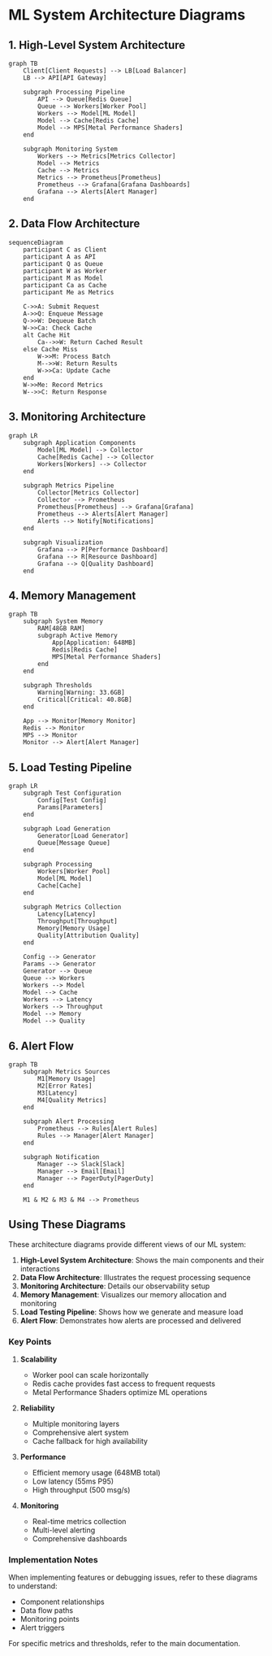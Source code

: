 # ML System Architecture Diagrams

## 1. High-Level System Architecture

```mermaid
graph TB
    Client[Client Requests] --> LB[Load Balancer]
    LB --> API[API Gateway]
    
    subgraph Processing Pipeline
        API --> Queue[Redis Queue]
        Queue --> Workers[Worker Pool]
        Workers --> Model[ML Model]
        Model --> Cache[Redis Cache]
        Model --> MPS[Metal Performance Shaders]
    end
    
    subgraph Monitoring System
        Workers --> Metrics[Metrics Collector]
        Model --> Metrics
        Cache --> Metrics
        Metrics --> Prometheus[Prometheus]
        Prometheus --> Grafana[Grafana Dashboards]
        Grafana --> Alerts[Alert Manager]
    end
```

## 2. Data Flow Architecture

```mermaid
sequenceDiagram
    participant C as Client
    participant A as API
    participant Q as Queue
    participant W as Worker
    participant M as Model
    participant Ca as Cache
    participant Me as Metrics

    C->>A: Submit Request
    A->>Q: Enqueue Message
    Q->>W: Dequeue Batch
    W->>Ca: Check Cache
    alt Cache Hit
        Ca-->>W: Return Cached Result
    else Cache Miss
        W->>M: Process Batch
        M-->>W: Return Results
        W->>Ca: Update Cache
    end
    W->>Me: Record Metrics
    W-->>C: Return Response
```

## 3. Monitoring Architecture

```mermaid
graph LR
    subgraph Application Components
        Model[ML Model] --> Collector
        Cache[Redis Cache] --> Collector
        Workers[Workers] --> Collector
    end
    
    subgraph Metrics Pipeline
        Collector[Metrics Collector]
        Collector --> Prometheus
        Prometheus[Prometheus] --> Grafana[Grafana]
        Prometheus --> Alerts[Alert Manager]
        Alerts --> Notify[Notifications]
    end
    
    subgraph Visualization
        Grafana --> P[Performance Dashboard]
        Grafana --> R[Resource Dashboard]
        Grafana --> Q[Quality Dashboard]
    end
```

## 4. Memory Management

```mermaid
graph TB
    subgraph System Memory
        RAM[48GB RAM]
        subgraph Active Memory
            App[Application: 648MB]
            Redis[Redis Cache]
            MPS[Metal Performance Shaders]
        end
    end
    
    subgraph Thresholds
        Warning[Warning: 33.6GB]
        Critical[Critical: 40.8GB]
    end
    
    App --> Monitor[Memory Monitor]
    Redis --> Monitor
    MPS --> Monitor
    Monitor --> Alert[Alert Manager]
```

## 5. Load Testing Pipeline

```mermaid
graph LR
    subgraph Test Configuration
        Config[Test Config]
        Params[Parameters]
    end
    
    subgraph Load Generation
        Generator[Load Generator]
        Queue[Message Queue]
    end
    
    subgraph Processing
        Workers[Worker Pool]
        Model[ML Model]
        Cache[Cache]
    end
    
    subgraph Metrics Collection
        Latency[Latency]
        Throughput[Throughput]
        Memory[Memory Usage]
        Quality[Attribution Quality]
    end
    
    Config --> Generator
    Params --> Generator
    Generator --> Queue
    Queue --> Workers
    Workers --> Model
    Model --> Cache
    Workers --> Latency
    Workers --> Throughput
    Model --> Memory
    Model --> Quality
```

## 6. Alert Flow

```mermaid
graph TB
    subgraph Metrics Sources
        M1[Memory Usage]
        M2[Error Rates]
        M3[Latency]
        M4[Quality Metrics]
    end
    
    subgraph Alert Processing
        Prometheus --> Rules[Alert Rules]
        Rules --> Manager[Alert Manager]
    end
    
    subgraph Notification
        Manager --> Slack[Slack]
        Manager --> Email[Email]
        Manager --> PagerDuty[PagerDuty]
    end
    
    M1 & M2 & M3 & M4 --> Prometheus
```

## Using These Diagrams

These architecture diagrams provide different views of our ML system:

1. **High-Level System Architecture**: Shows the main components and their interactions
2. **Data Flow Architecture**: Illustrates the request processing sequence
3. **Monitoring Architecture**: Details our observability setup
4. **Memory Management**: Visualizes our memory allocation and monitoring
5. **Load Testing Pipeline**: Shows how we generate and measure load
6. **Alert Flow**: Demonstrates how alerts are processed and delivered

### Key Points

1. **Scalability**
   - Worker pool can scale horizontally
   - Redis cache provides fast access to frequent requests
   - Metal Performance Shaders optimize ML operations

2. **Reliability**
   - Multiple monitoring layers
   - Comprehensive alert system
   - Cache fallback for high availability

3. **Performance**
   - Efficient memory usage (648MB total)
   - Low latency (55ms P95)
   - High throughput (500 msg/s)

4. **Monitoring**
   - Real-time metrics collection
   - Multi-level alerting
   - Comprehensive dashboards

### Implementation Notes

When implementing features or debugging issues, refer to these diagrams to understand:
- Component relationships
- Data flow paths
- Monitoring points
- Alert triggers

For specific metrics and thresholds, refer to the main documentation.
